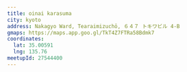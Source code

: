 ```yaml
---
title: oinai karasuma
city: kyoto
address: Nakagyo Ward, Tearaimizuchō, ６４７ トキワビル 4-B
gmaps: https://maps.app.goo.gl/TkT4Z7FTRa58Bdmk7
coordinates:
  lat: 35.00591
  lng: 135.76
meetupId: 27544400
---
```


